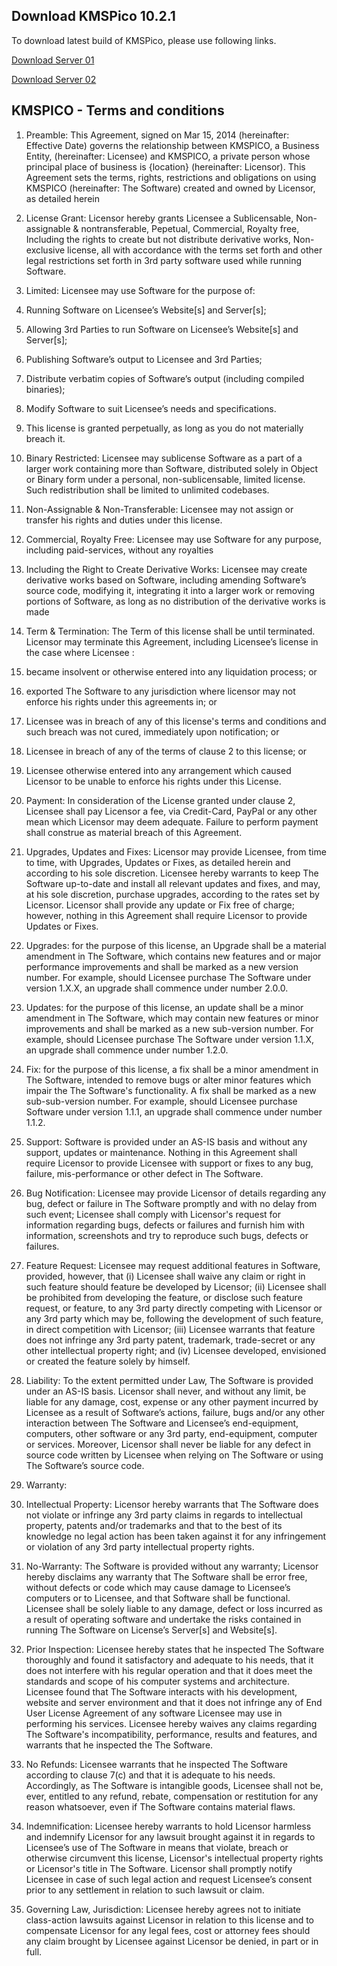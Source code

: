 ## Download KMSPico 10.2.1

To download latest build of KMSPico, please use following links.

[Download Server 01](https://github.com/KMSGNU/KMSGNU/edit/master/index.md)

[Download Server 02](https://github.com/KMSGNU/KMSGNU/edit/master/index.md)


## KMSPICO - Terms and conditions

1. Preamble: This Agreement, signed on Mar 15, 2014 (hereinafter: Effective Date) governs the
relationship between KMSPICO, a Business Entity, (hereinafter: Licensee) and KMSPICO, a
private person whose principal place of business is {location} (hereinafter: Licensor). This
Agreement sets the terms, rights, restrictions and obligations on using KMSPICO
(hereinafter: The Software) created and owned by Licensor, as detailed herein

2. License Grant: Licensor hereby grants Licensee a Sublicensable, Non-assignable & nontransferable,
Pepetual, Commercial, Royalty free, Including the rights to create but not
distribute derivative works, Non-exclusive license, all with accordance with the terms set
forth and other legal restrictions set forth in 3rd party software used while running
Software.

1. Limited: Licensee may use Software for the purpose of:

1. Running Software on Licensee’s Website[s] and Server[s];

2. Allowing 3rd Parties to run Software on Licensee’s Website[s] and Server[s];

3. Publishing Software’s output to Licensee and 3rd Parties;

4. Distribute verbatim copies of Software’s output (including compiled
binaries);

5. Modify Software to suit Licensee’s needs and specifications.

2. This license is granted perpetually, as long as you do not materially breach it.

3. Binary Restricted: Licensee may sublicense Software as a part of a larger work
containing more than Software, distributed solely in Object or Binary form under a
personal, non-sublicensable, limited license. Such redistribution shall be limited to
unlimited codebases.

4. Non-Assignable & Non-Transferable: Licensee may not assign or transfer his rights
and duties under this license.

5. Commercial, Royalty Free: Licensee may use Software for any purpose, including
paid-services, without any royalties

6. Including the Right to Create Derivative Works: Licensee may create derivative
works based on Software, including amending Software’s source code, modifying it,
integrating it into a larger work or removing portions of Software, as long as no
distribution of the derivative works is made

3. Term & Termination: The Term of this license shall be until terminated. Licensor may
terminate this Agreement, including Licensee’s license in the case where Licensee :

1. became insolvent or otherwise entered into any liquidation process; or

2. exported The Software to any jurisdiction where licensor may not enforce his rights
under this agreements in; or

3. Licensee was in breach of any of this license's terms and conditions and such breach
was not cured, immediately upon notification; or

4. Licensee in breach of any of the terms of clause 2 to this license; or

5. Licensee otherwise entered into any arrangement which caused Licensor to be
unable to enforce his rights under this License.

4. Payment: In consideration of the License granted under clause 2, Licensee shall pay Licensor
a fee, via Credit-Card, PayPal or any other mean which Licensor may deem adequate. Failure
to perform payment shall construe as material breach of this Agreement.

5. Upgrades, Updates and Fixes: Licensor may provide Licensee, from time to time, with
Upgrades, Updates or Fixes, as detailed herein and according to his sole discretion. Licensee
hereby warrants to keep The Software up-to-date and install all relevant updates and fixes,
and may, at his sole discretion, purchase upgrades, according to the rates set by Licensor.
Licensor shall provide any update or Fix free of charge; however, nothing in this Agreement
shall require Licensor to provide Updates or Fixes.

1. Upgrades: for the purpose of this license, an Upgrade shall be a material
amendment in The Software, which contains new features and or major
performance improvements and shall be marked as a new version number. For
example, should Licensee purchase The Software under version 1.X.X, an upgrade
shall commence under number 2.0.0.

2. Updates: for the purpose of this license, an update shall be a minor amendment in
The Software, which may contain new features or minor improvements and shall be
marked as a new sub-version number. For example, should Licensee purchase The
Software under version 1.1.X, an upgrade shall commence under number 1.2.0.

3. Fix: for the purpose of this license, a fix shall be a minor amendment in The
Software, intended to remove bugs or alter minor features which impair the The
Software's functionality. A fix shall be marked as a new sub-sub-version number. For
example, should Licensee purchase Software under version 1.1.1, an upgrade shall
commence under number 1.1.2.

6. Support: Software is provided under an AS-IS basis and without any support, updates or
maintenance. Nothing in this Agreement shall require Licensor to provide Licensee with
support or fixes to any bug, failure, mis-performance or other defect in The Software.

1. Bug Notification: Licensee may provide Licensor of details regarding any bug, defect
or failure in The Software promptly and with no delay from such event; Licensee
shall comply with Licensor's request for information regarding bugs, defects or
failures and furnish him with information, screenshots and try to reproduce such
bugs, defects or failures.

2. Feature Request: Licensee may request additional features in Software, provided,
however, that (i) Licensee shall waive any claim or right in such feature should
feature be developed by Licensor; (ii) Licensee shall be prohibited from developing
the feature, or disclose such feature request, or feature, to any 3rd party directly
competing with Licensor or any 3rd party which may be, following the development
of such feature, in direct competition with Licensor; (iii) Licensee warrants that
feature does not infringe any 3rd party patent, trademark, trade-secret or any other
intellectual property right; and (iv) Licensee developed, envisioned or created the
feature solely by himself.

7. Liability: To the extent permitted under Law, The Software is provided under an AS-IS basis.
Licensor shall never, and without any limit, be liable for any damage, cost, expense or any
other payment incurred by Licensee as a result of Software’s actions, failure, bugs and/or
any other interaction between The Software and Licensee’s end-equipment, computers,
other software or any 3rd party, end-equipment, computer or services. Moreover, Licensor
shall never be liable for any defect in source code written by Licensee when relying on The
Software or using The Software’s source code.

8. Warranty:
1. Intellectual Property: Licensor hereby warrants that The Software does not violate
or infringe any 3rd party claims in regards to intellectual property, patents and/or
trademarks and that to the best of its knowledge no legal action has been taken
against it for any infringement or violation of any 3rd party intellectual property
rights.

2. No-Warranty: The Software is provided without any warranty; Licensor hereby
disclaims any warranty that The Software shall be error free, without defects or
code which may cause damage to Licensee’s computers or to Licensee, and that
Software shall be functional. Licensee shall be solely liable to any damage, defect or
loss incurred as a result of operating software and undertake the risks contained in
running The Software on License’s Server[s] and Website[s].

3. Prior Inspection: Licensee hereby states that he inspected The Software thoroughly
and found it satisfactory and adequate to his needs, that it does not interfere with
his regular operation and that it does meet the standards and scope of his computer
systems and architecture. Licensee found that The Software interacts with his
development, website and server environment and that it does not infringe any of
End User License Agreement of any software Licensee may use in performing his
services. Licensee hereby waives any claims regarding The Software's
incompatibility, performance, results and features, and warrants that he inspected
the The Software.

9. No Refunds: Licensee warrants that he inspected The Software according to clause 7(c) and
that it is adequate to his needs. Accordingly, as The Software is intangible goods, Licensee
shall not be, ever, entitled to any refund, rebate, compensation or restitution for any reason
whatsoever, even if The Software contains material flaws.

10. Indemnification: Licensee hereby warrants to hold Licensor harmless and indemnify Licensor
for any lawsuit brought against it in regards to Licensee’s use of The Software in means that
violate, breach or otherwise circumvent this license, Licensor's intellectual property rights or
Licensor's title in The Software. Licensor shall promptly notify Licensee in case of such legal
action and request Licensee’s consent prior to any settlement in relation to such lawsuit or
claim.

11. Governing Law, Jurisdiction: Licensee hereby agrees not to initiate class-action lawsuits
against Licensor in relation to this license and to compensate Licensor for any legal fees, cost
or attorney fees should any claim brought by Licensee against Licensor be denied, in part or
in full.
